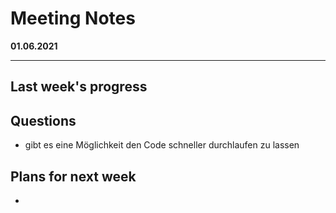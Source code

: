 # Meeting Notes
**01.06.2021**

---

## Last week's progress


## Questions

- gibt es eine Möglichkeit den Code schneller durchlaufen zu lassen 


## Plans for next week
-
